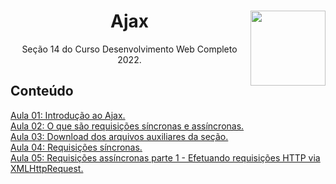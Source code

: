<div align="center">
<a href="https://github.com/monicaquintal" target="_blank"><img align="right" width="120px" src="https://res.cloudinary.com/practicaldev/image/fetch/s--eY5Y_t8t--/c_imagga_scale,f_auto,fl_progressive,h_420,q_auto,w_1000/https://cdn.artandlogic.com/wp-content/uploads/2000px-AJAX_logo_by_gengns.svg_.png" /></a>
<h1>Ajax</h1>
<p>Seção 14 do Curso Desenvolvimento Web Completo 2022.</p>
</div>

## Conteúdo

[Aula 01: Introdução ao Ajax.](./aulas/aula01.md)<br>
[Aula 02: O que são requisições síncronas e assíncronas.](./aulas/aula02.md)<br>
[Aula 03: Download dos arquivos auxiliares da seção.](./aulas/aula03.md)<br>
[Aula 04: Requisições síncronas.](./aulas/aula04.md)<br>
[Aula 05: Requisições assíncronas parte 1 - Efetuando requisições HTTP via XMLHttpRequest.](./aulas/aula05.md)